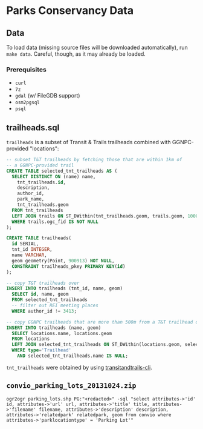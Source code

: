 # Parks Conservancy Data

## Data

To load data (missing source files will be downloaded automatically), run `make
data`. Careful, though, as it may already be loaded.

### Prerequisites

* `curl`
* `7z`
* `gdal` (w/ FileGDB support)
* `osm2pgsql`
* `psql`

## trailheads.sql

`trailheads` is a subset of Transit & Trails trailheads combined with
GGNPC-provided "locations":

```sql
-- subset T&T trailheads by fetching those that are within 1km of
-- a GGNPC-provided trail
CREATE TABLE selected_tnt_trailheads AS (
  SELECT DISTINCT ON (name) name,
    tnt_trailheads.id,
    description,
    author_id,
    park_name,
    tnt_trailheads.geom
  FROM tnt_trailheads
  LEFT JOIN trails ON ST_DWithin(tnt_trailheads.geom, trails.geom, 1000)
  WHERE trails.ogc_fid IS NOT NULL
);

CREATE TABLE trailheads(
  id SERIAL,
  tnt_id INTEGER,
  name VARCHAR,
  geom geometry(Point, 900913) NOT NULL,
  CONSTRAINT trailheads_pkey PRIMARY KEY(id)
);

-- copy T&T trailheads over
INSERT INTO trailheads (tnt_id, name, geom)
  SELECT id, name, geom
  FROM selected_tnt_trailheads
  -- filter out REI meeting places
  WHERE author_id != 3413;

-- copy GGNPC trailheads that are more than 500m from a T&T trailhead over
INSERT INTO trailheads (name, geom)
  SELECT locations.name, locations.geom
  FROM locations
  LEFT JOIN selected_tnt_trailheads ON ST_DWithin(locations.geom, selected_tnt_trailheads.geom, 500)
  WHERE type='Trailhead'
    AND selected_tnt_trailheads.name IS NULL;
```

`tnt_trailheads` were obtained by using
[transitandtrails-cli](https://github.com/mojodna/node-transitandtrails-cli).

## `convio_parking_lots_20131024.zip`

```
ogr2ogr parking_lots.shp PG:"<redacted>" -sql "select attributes->'id' id, attributes->'url' url, attributes->'title' title, attributes->'filename' filename, attributes->'description' description, attributes->'relatedpark' relatedpark, geom from convio where attributes->'parklocationtype' = 'Parking Lot'"
```
